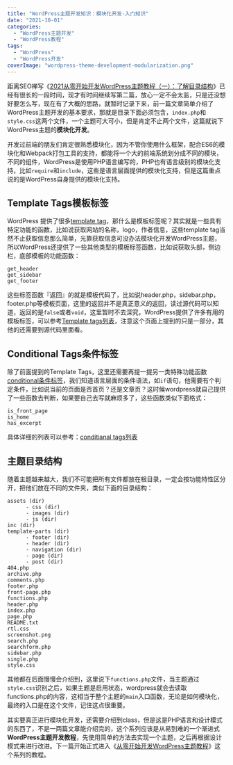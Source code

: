 ```yaml
---
title: "WordPress主题开发知识：模块化开发-入门知识"
date: "2021-10-01"
categories: 
  - "WordPress主题开发"
  - "WordPress教程"
tags: 
  - "WordPress"
  - "WordPress开发"
coverImage: "wordpress-theme-development-modularization.png"
---
```


距离SEO禅写《[2021从零开始开发WordPress主题教程（一）：了解目录结构](https://www.seozen.top/wordpress-theme-develop-hierarchy.html)》已经有很长的一段时间，现才有时间继续写第二篇，放心一定不会太监，只是还没想好要怎么写，现在有了大概的思路，就暂时记录下来，前一篇文章简单介绍了WordPress主题开发的基本要求，那就是目录下面必须包含，`index.php`和`style.css`这两个文件，一个主题可大可小，但是肯定不止两个文件，这篇就说下WordPress主题的**模块化开发**。

开发过前端的朋友们肯定很熟悉模块化，因为不管你使用什么框架，配合ES6的模块化和Webpack打包工具的支持，都能将一个大的前端系统划分成不同的模块，不同的组件，WordPress是使用PHP语言编写的，PHP也有语言级别的模块化支持，比如`require`和`include`，这些是语言层面提供的模块化支持，但是这篇重点说的是WordPress自身提供的模块化支持。

## Template Tags模板标签

WordPress 提供了很多[template tag](https://developer.wordpress.org/themes/basics/template-tags/)，那什么是模板标签呢？其实就是一些具有特定功能的函数，比如说获取网站的名称，logo，作者信息，这些template tag当然不止获取信息那么简单，光靠获取信息可没办法模块化开发WordPress主题，所以WordPress还提供了一些其他类型的模板标签函数，比如说获取头部，侧边栏，底部模板的功能函数：

```
get_header
get_sidebar
get_footer
```

这些标签函数『返回』的就是模板代码了，比如说header.php，sidebar.php，footer.php等模板页面，这里的返回并不是真正意义的返回，读过源代码可以知道，返回的是`false`或者`void`，这里暂时不去深究，WordPress提供了许多有用的模板标签，可以参考[Template tags列表](https://developer.wordpress.org/themes/references/list-of-template-tags/)，注意这个页面上提到的只是一部分，其他的还需要到源代码里面看。

## Conditional Tags条件标签

除了前面提到的Template Tags，这里还需要再提一提另一类特殊功能函数[conditional条件标签](https://developer.wordpress.org/themes/basics/conditional-tags/)，我们知道语言层面的条件语法，如`if`语句，他需要有个判定条件，比如说当前的页面是否首页？还是文章页？这时候wordpress就自己提供了一些函数去判断，如果要自己去写就麻烦多了，这些函数类似下面格式：

```
is_front_page
is_home
has_excerpt
```

具体详细的列表可以参考：[conditianal tags列表](https://developer.wordpress.org/themes/references/list-of-conditional-tags/)

## 主题目录结构

随着主题越来越大，我们不可能把所有文件都放在根目录，一定会按功能特性区分开，把他们放在不同的文件夹，类似下面的目录结构：

```
assets (dir)
      - css (dir)
      - images (dir)
      - js (dir)
inc (dir)
template-parts (dir)
      - footer (dir)
      - header (dir)
      - navigation (dir)
      - page (dir)
      - post (dir)
404.php
archive.php
comments.php
footer.php
front-page.php
functions.php 
header.php
index.php
page.php
README.txt
rtl.css
screenshot.png
search.php
searchform.php
sidebar.php
single.php
style.css
```

其他都在后面慢慢会介绍到，这里说下`functions.php`文件，当主题通过`style.css`识别之后，如果主题是启用状态，wordpress就会去读取functions.php的内容，这相当于整个主题的`main`入口函数，无论是如何模块化，最终的入口是在这个文件，记住这点很重要。

其实要真正进行模块化开发，还需要介绍到class，但是这是PHP语言和设计模式的东西了，不是一两篇文章能介绍完的，这个系列应该是从易到难的一个渐进式**WordPress主题开发教程**，先使用简单的方法去实现一个主题，之后再根据设计模式来进行改进。下一篇开始正式进入《[从零开始开发WordPress主题教程](https://www.seozen.top/wordpress-theme-development-seozen-dummy.html)》这个系列的教程。
